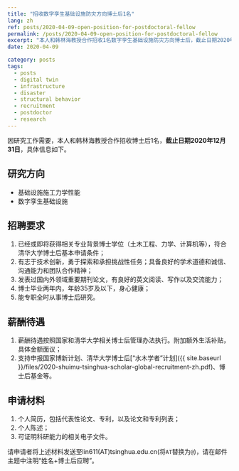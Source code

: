 ```yaml
---
title: "招收数字孪生基础设施防灾方向博士后1名"
lang: zh
ref: posts/2020-04-09-open-position-for-postdoctoral-fellow
permalink: /posts/2020-04-09-open-position-for-postdoctoral-fellow
excerpt: "本人和韩林海教授合作招收1名数字孪生基础设施防灾方向博士后，截止日期2020年12月31日，支持申请博新计划、清华大学水木学者及有关基金，薪酬待遇面议"
date: 2020-04-09

category: posts
tags:
  - posts
  - digital twin
  - infrastructure
  - disaster
  - structural behavior
  - recruitment
  - postdoctor
  - research
---
```


因研究工作需要，本人和韩林海教授合作招收博士后1名，**截止日期2020年12月31日**，具体信息如下。


## 研究方向
* 基础设施施工力学性能
* 数字孪生基础设施

## 招聘要求
1. 已经或即将获得相关专业背景博士学位（土木工程、力学、计算机等），符合清华大学博士后基本申请条件；
2. 有志于技术创新，勇于探索和承担挑战性任务；具备良好的学术道德和诚信、沟通能力和团队合作精神；
3. 发表过国内外领域重要期刊论文，有良好的英文阅读、写作以及交流能力；
4. 博士毕业两年内，年龄35岁及以下，身心健康；
5. 能专职全时从事博士后研究。

## 薪酬待遇
1. 薪酬待遇按照国家和清华大学相关博士后管理办法执行。附加额外生活补贴，具体金额面议；
2. 支持申报国家博新计划、清华大学博士后[“水木学者”计划]({{ site.baseurl }}/files/2020-shuimu-tsinghua-scholar-global-recruitment-zh.pdf)、博士后基金等。

## 申请材料
1. 个人简历，包括代表性论文、专利，以及论文和专利列表；
2. 个人陈述；
3. 可证明科研能力的相关电子文件。


请申请者将上述材料发送至lin611(AT)tsinghua.edu.cn(将`AT`替换为`@`)，请在邮件主题中注明“姓名+博士后应聘”。
